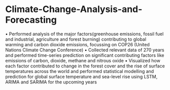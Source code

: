# Climate-Change-Analysis-and-Forecasting

•	Performed analysis of the major factors(greenhouse emissions, fossil fuel and industrial, agriculture and forest burning) contributing to global warming and carbon dioxide emissions, focussing on COP26 (United Nations Climate Change Conference)
•	Collected relevant data of 270 years and performed time-series prediction on significant contributing factors like emissions of carbon, dioxide, methane and nitrous oxide 
•	Visualized how each factor contributed to change in the forest cover and the rise of surface temperatures across the world and performed statistical modelling and prediction for global surface temperature and sea-level rise using LSTM, ARIMA and SARIMA for the upcoming years
